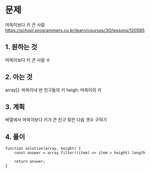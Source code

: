 # 문제

머쓱이보다 키 큰 사람
https://school.programmers.co.kr/learn/courses/30/lessons/120585

## 1. 원하는 것

머쓱이보다 키 큰 사람 수

## 2. 아는 것

array[]: 머쓱이네 반 친구들의 키
heigh: 머쓱이의 키

## 3. 계획

배열에서 머쓱이보다 키가 큰 친구 찾은 다음 갯수 구하기

## 4. 풀이

```
function solution(array, height) {
    const answer = array.filter((item) => item > height).length

    return answer;
}
```
